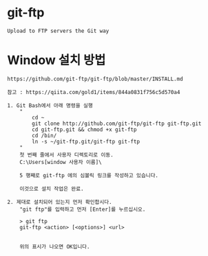 
# git-ftp
	Upload to FTP servers the Git way


# Window 설치 방법
	https://github.com/git-ftp/git-ftp/blob/master/INSTALL.md

	참고 : https://qiita.com/gold1/items/844a0831f756c5d570a4

	1. Git Bash에서 아래 명령을 실행
		"
			cd ~
			git clone http://github.com/git-ftp/git-ftp git-ftp.git
			cd git-ftp.git && chmod +x git-ftp
			cd /bin/
			ln -s ~/git-ftp.git/git-ftp git-ftp
		"
		첫 번째 줄에서 사용자 디렉토리로 이동.
		C:\Users[window 사용자 이름]\

		5 행째로 git-ftp 에의 심볼릭 링크를 작성하고 있습니다.

		이것으로 설치 작업은 완료.

	2. 제대로 설치되어 있는지 먼저 확인합시다.
		"git ftp"를 입력하고 먼저 [Enter]를 누르십시오.
       
		> git ftp
		git-ftp <action> [<options>] <url>

		
		위의 표시가 나오면 OK입니다.


